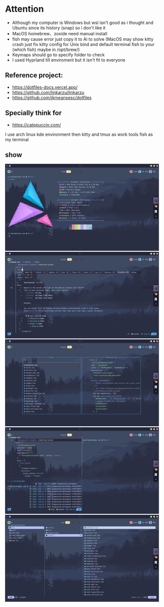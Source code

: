 # Attention
- Although my computer is Windows but wsl isn't good as i thought and Ubuntu since its history (snap) so i don't like it
- MacOS homebrew、zoxide need manual install
- fish may cause error just copy it to Ai to solve (MacOS may show kitty crash just fix kitty config for Unix bind and default terminal fish to your (which fish) maybe in /opt/brew/)
- Keymaps should go to specify folder to check
- I used Hyprland till enviroment but it isn't fit to everyone

## Reference project:
- https://dotfiles-docs.vercel.app/
- https://github.com/linkarzu/linkarzu
- https://github.com/jkmeansesc/dotfiles

## Specially think for
- https://catppuccin.com/

I use arch linux kde environment then kitty and tmux as work tools fish as my terminal

## show

![fastfetch](https://github.com/Yrd980/dotfile/blob/main/img/fastfetch.png)
![lazyvim](https://github.com/Yrd980/dotfile/blob/main/img/lazyvim.png)
![snacks_search_file](https://github.com/Yrd980/dotfile/blob/main/img/snacks_search_file.png)
![split_window](https://github.com/Yrd980/dotfile/blob/main/img/split_window.png)
![yazi](https://github.com/Yrd980/dotfile/blob/main/img/yazi.png)
